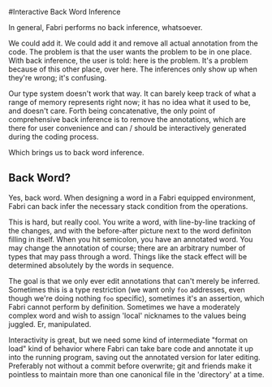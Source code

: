 #Interactive Back Word Inference

In general, Fabri performs no back inference, whatsoever. 

We could add it. We could add it and remove all actual annotation from the code. The problem is that the user wants the problem to be in one place. With back inference, the user is told: here is the problem. It's a problem because of this other place, over here. The inferences only show up when they're wrong; it's confusing. 

Our type system doesn't work that way. It can barely keep track of what a range of memory represents right now; it has no idea what it used to be, and doesn't care. Forth being concatenative, the only point of comprehensive back inference is to remove the annotations, which are there for user convenience and can / should be interactively generated during the coding process.

Which brings us to back word inference.

## Back Word?

Yes, back word. When designing a word in a Fabri equipped environment, Fabri can back infer the necessary stack condition from the operations. 

This is hard, but really cool. You write a word, with line-by-line tracking of the changes, and with the before-after picture next to the word definiton filling in itself. When you hit semicolon, you have an annotated word. You may change the annotation of course; there are an arbitrary number of types that may pass through a word. Things like the stack effect will be determined absolutely by the words in sequence. 

The goal is that we only ever edit annotations that can't merely be inferred. Sometimes this is a type restriction (we want only `foo` addresses, even though we're doing nothing `foo` specific), sometimes it's an assertion, which Fabri cannot perform by definition. Sometimes we have a moderately complex word and wish to assign 'local' nicknames to the values being juggled. Er, manipulated. 

Interactivity is great, but we need some kind of intermediate "format on load" kind of behavior where Fabri can take bare code and annotate it up into the running program, saving out the annotated version for later editing. Preferably not without a commit before overwrite; git and friends make it pointless to maintain more than one canonical file in the 'directory' at a time.